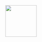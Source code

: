 <div id="header" align="center">
  <img src="https://i.giphy.com/media/v1.Y2lkPTc5MGI3NjExanl4dWkyNnBlb2swcmE1ZndtZWh3dmpldDM0ZWxwZXJ1cmZnenZpdSZlcD12MV9pbnRlcm5hbF9naWZfYnlfaWQmY3Q9cw/xHwDPt2kFONpKI8Rfw/giphy.gif" width="100"/>
</div>

<!--
**IsNotAcceptable/IsNotAcceptable** is a ✨ _special_ ✨ repository because its `README.md` (this file) appears on your GitHub profile.

Here are some ideas to get you started:

- 🔭 I’m currently working on ...
- 🌱 I’m currently learning ...
- 👯 I’m looking to collaborate on ...
- 🤔 I’m looking for help with ...
- 💬 Ask me about ...
- 📫 How to reach me: ...
- 😄 Pronouns: ...
- ⚡ Fun fact: ...
-->
